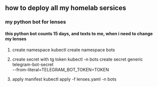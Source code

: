 ## how to deploy all my homelab sersices 

### my python bot for lenses
#### this python bot counts 15 days, and texts to me, when i need to change my lenses

1. create namespace
kubectl create namespace bots

2. create secret with tg token
kubectl -n bots create secret generic telegram-bot-secret \
  --from-literal=TELEGRAM_BOT_TOKEN=TOKEN

3. apply manifest
kubectl apply -f lenses.yaml -n bots